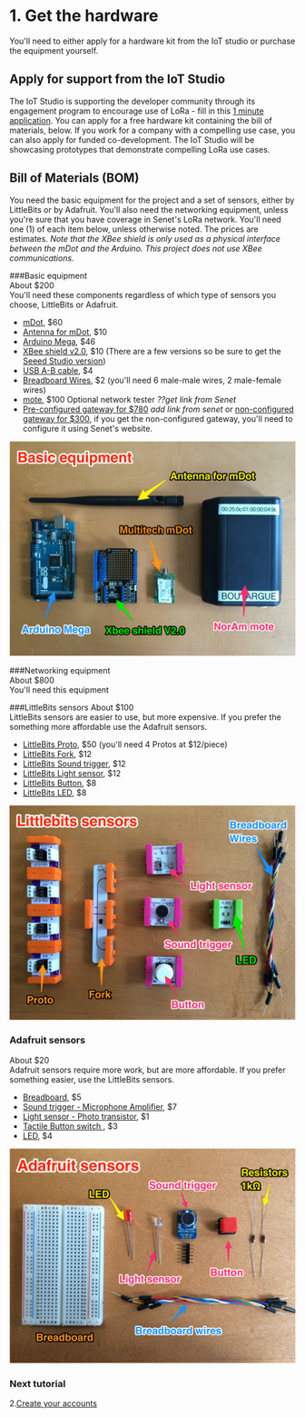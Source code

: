# 1. Get the hardware
You'll need to either apply for a hardware kit from the IoT studio or purchase the equipment yourself. 

## Apply for support from the IoT Studio
The IoT Studio is supporting the developer community through its engagement program to encourage use of LoRa - fill in this [1 minute application](http://orangeiotstudio.com/).  You can apply for a free hardware kit containing the bill of materials, below. If you work for a company with a compelling use case, you can also apply for funded co-development.  The IoT Studio will be showcasing prototypes that demonstrate compelling LoRa use cases.


## Bill of Materials (BOM)
You need the basic equipment for the project and a set of sensors, either by LittleBits or by Adafruit. You'll also need the networking equipment, unless you're sure that you have coverage in Senet's LoRa network. You'll need one (1) of each item below, unless otherwise noted. The prices are estimates.  _Note that the XBee shield is only used as a physical interface between the mDot and the Arduino. This project does not use XBee communications._

###Basic equipment  
About $200  
You'll need these components regardless of which type of sensors you choose, LittleBits or Adafruit. 

* [mDot](http://www.digikey.com/product-search/en?mpart=MTDOT-915-X1P-SMA-1&v=591&v=881),  $60 
* [Antenna for mDot](http://www.digikey.com/product-detail/en/multi-tech-systems/AN868-915A-10HRA/881-1242-ND/5246371), $10
* [Arduino Mega](https://www.sparkfun.com/products/11061),  $46 
* [XBee shield v2.0](http://www.robotmesh.com/xbee-shield-v2-0),  $10 (There are a few versions so be sure to get the [Seeed Studio version](http://www.seeedstudio.com/wiki/XBee_Shield_V2.0))  
* [USB A-B cable](https://www.adafruit.com/products/62), $4
* [Breadboard Wires](https://www.adafruit.com/products/1956), $2 (you'll need 6 male-male wires, 2 male-female wires)
* [mote](http://www.semtech.com/images/datasheet/NorAmMote_User_Guide_3v0.2.pdf), $100 Optional network tester _??get link from Senet_	 
* [Pre-configured gateway for $780]() _add link from senet_ or [non-configured gateway for $300](http://www.semiconductorstore.com/cart/pc/viewPrd.asp?idproduct=50688), if you get the non-configured gateway, you'll need to configure it using Senet's website.  

![](BOM1.png)

###Networking equipment  
About $800  
You'll need this equipment

###LittleBits sensors 
About $100  
LittleBits sensors are easier to use, but more expensive.  If you prefer the something more affordable use the Adafruit sensors.  

* [LittleBits Proto](https://littlebits.cc/bits/proto), $50 (you'll need 4 Protos at $12/piece)
* [LittleBits Fork](https://littlebits.cc/bits/fork), $12
* [LittleBits Sound trigger](http://littlebits.cc/bits/sound-trigger), $12
* [LittleBits Light sensor](http://littlebits.cc/bits/light-sensor), $12
* [LittleBits Button](http://littlebits.cc/bits/button), $8
* [LittleBits LED](http://littlebits.cc/bits/led), $8   

![](BOM2.png)
 

### Adafruit sensors 
About $20  
Adafruit sensors require more work, but are more affordable. If you prefer something easier, use the LittleBits sensors.  

* [Breadboard](https://www.adafruit.com/products/64), $5
* [Sound trigger - Microphone Amplifier](https://www.adafruit.com/product/1063), $7 
* [Light sensor - Photo transistor](https://www.adafruit.com/products/2831), $1
* [Tactile Button switch ](https://www.adafruit.com/products/367), $3
* [LED](https://www.adafruit.com/products/299), $4   
   
![](BOM3.png)

### Next tutorial  
2.[Create your accounts](2_CreateAccounts.md) 
